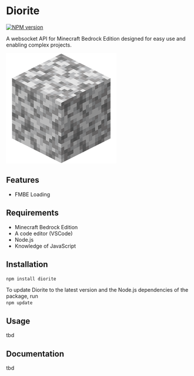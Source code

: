 # Diorite

[![NPM version](https://img.shields.io/npm/v/diorite.svg?color=success&label=npm%20package&logo=npm)](https://www.npmjs.com/package/diorite)

A websocket API for Minecraft Bedrock Edition designed for easy use and enabling complex projects.

![Diorite](images/image.png)

## Features
- FMBE Loading

## Requirements
- Minecraft Bedrock Edition
- A code editor (VSCode)
- Node.js
- Knowledge of JavaScript

## Installation
`npm install diorite`

To update Diorite to the latest version and the Node.js dependencies of the package, run\
`npm update`

## Usage
tbd

## Documentation
tbd